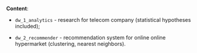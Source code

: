 **Content**:

- `dw_1_analytics` - research for telecom company (statistical hypotheses included);

- `dw_2_recommender` - recommendation system for online online hypermarket (clustering, nearest neighbors).
